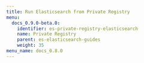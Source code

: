 ```yaml
---
title: Run Elasticsearch from Private Registry
menu:
  docs_0.9.0-beta.0:
    identifier: es-private-registry-elasticsearch
    name: Private Registry
    parent: es-elasticsearch-guides
    weight: 35
menu_name: docs_0.8.0
---
```

